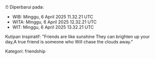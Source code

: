⏰ Diperbarui pada:
- WIB: Minggu, 6 April 2025 11.32.21 UTC
- WITA: Minggu, 6 April 2025 12.32.21 UTC
- WIT: Minggu, 6 April 2025 13.32.21 UTC

Kutipan Inspiratif:
"Friends are like sunshine They can brighten up your day,A true friend is someone who Will chase the clouds away."


Kategori: friendship

